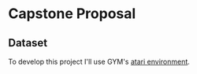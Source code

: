 # Capstone Proposal

## Dataset

To develop this project I'll use GYM's [atari environment](https://github.com/openai/gym).